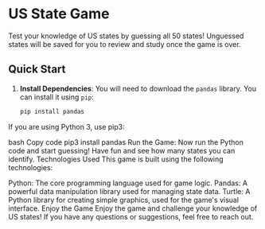 # US State Game

Test your knowledge of US states by guessing all 50 states! Unguessed states will be saved for you to review and study once the game is over.

## Quick Start

1. **Install Dependencies**: You will need to download the `pandas` library. You can install it using `pip`:

   ```bash
   pip install pandas
If you are using Python 3, use pip3:

bash
Copy code
pip3 install pandas
Run the Game: Now run the Python code and start guessing! Have fun and see how many states you can identify.
Technologies Used
This game is built using the following technologies:

Python: The core programming language used for game logic.
Pandas: A powerful data manipulation library used for managing state data.
Turtle: A Python library for creating simple graphics, used for the game's visual interface.
Enjoy the Game
Enjoy the game and challenge your knowledge of US states! If you have any questions or suggestions, feel free to reach out.
